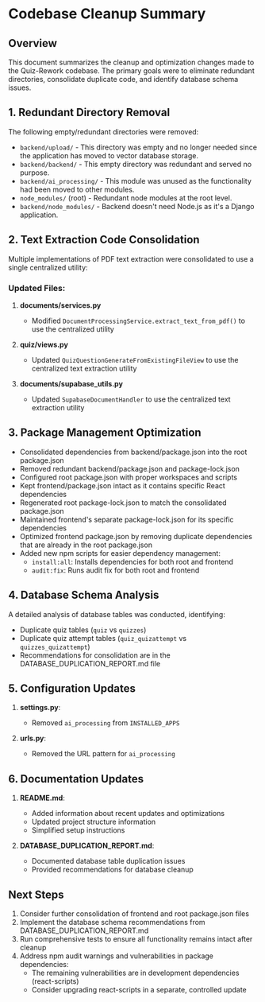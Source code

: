 # Codebase Cleanup Summary

## Overview

This document summarizes the cleanup and optimization changes made to the Quiz-Rework codebase. The primary goals were to eliminate redundant directories, consolidate duplicate code, and identify database schema issues.

## 1. Redundant Directory Removal

The following empty/redundant directories were removed:

- `backend/upload/` - This directory was empty and no longer needed since the application has moved to vector database storage.
- `backend/backend/` - This empty directory was redundant and served no purpose.
- `backend/ai_processing/` - This module was unused as the functionality had been moved to other modules.
- `node_modules/` (root) - Redundant node modules at the root level.
- `backend/node_modules/` - Backend doesn't need Node.js as it's a Django application.

## 2. Text Extraction Code Consolidation

Multiple implementations of PDF text extraction were consolidated to use a single centralized utility:

### Updated Files:

1. **documents/services.py**
   - Modified `DocumentProcessingService.extract_text_from_pdf()` to use the centralized utility

2. **quiz/views.py**
   - Updated `QuizQuestionGenerateFromExistingFileView` to use the centralized text extraction utility

3. **documents/supabase_utils.py**
   - Updated `SupabaseDocumentHandler` to use the centralized text extraction utility

## 3. Package Management Optimization

- Consolidated dependencies from backend/package.json into the root package.json
- Removed redundant backend/package.json and package-lock.json
- Configured root package.json with proper workspaces and scripts
- Kept frontend/package.json intact as it contains specific React dependencies
- Regenerated root package-lock.json to match the consolidated package.json
- Maintained frontend's separate package-lock.json for its specific dependencies
- Optimized frontend package.json by removing duplicate dependencies that are already in the root package.json
- Added new npm scripts for easier dependency management:
  - `install:all`: Installs dependencies for both root and frontend
  - `audit:fix`: Runs audit fix for both root and frontend

## 4. Database Schema Analysis

A detailed analysis of database tables was conducted, identifying:

- Duplicate quiz tables (`quiz` vs `quizzes`)
- Duplicate quiz attempt tables (`quiz_quizattempt` vs `quizzes_quizattempt`)
- Recommendations for consolidation are in the DATABASE_DUPLICATION_REPORT.md file

## 5. Configuration Updates

1. **settings.py**:
   - Removed `ai_processing` from `INSTALLED_APPS`

2. **urls.py**:
   - Removed the URL pattern for `ai_processing`

## 6. Documentation Updates

1. **README.md**:
   - Added information about recent updates and optimizations
   - Updated project structure information
   - Simplified setup instructions

2. **DATABASE_DUPLICATION_REPORT.md**:
   - Documented database table duplication issues
   - Provided recommendations for database cleanup

## Next Steps

1. Consider further consolidation of frontend and root package.json files
2. Implement the database schema recommendations from DATABASE_DUPLICATION_REPORT.md
3. Run comprehensive tests to ensure all functionality remains intact after cleanup
4. Address npm audit warnings and vulnerabilities in package dependencies:
   - The remaining vulnerabilities are in development dependencies (react-scripts)
   - Consider upgrading react-scripts in a separate, controlled update 